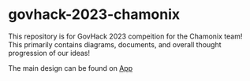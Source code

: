 # govhack-2023-chamonix
This repository is for GovHack 2023 compeition for the Chamonix team!
This primarily contains diagrams, documents, and overall thought progression of our ideas! 

The main design can be found on [App](https://www.figma.com/file/MlEJsw2fPzfY6mSEkKqE2E/GovHack-challenge?type=design&node-id=0%3A1&mode=design&t=d4xpfXtLJQrpp9pl-1)
